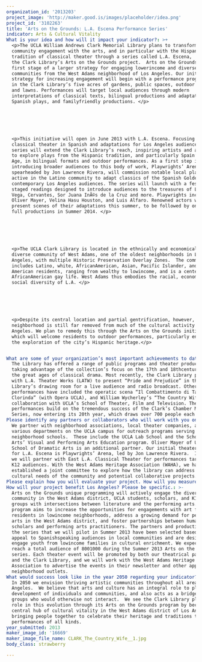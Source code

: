 ```yaml
---
organization_id: '2013203'
project_image: 'http://maker.good.is/images/placeholder/idea.png'
project_id: '3102263'
title: 'Arts on the Grounds: L.A. Escena Performance Series'
indicator: Arts & Cultural Vitality
What is your idea and how will it impact your indicator?: >+
  <p>The UCLA William Andrews Clark Memorial Library plans to transform
  community engagement with the arts, and in particular with the Hispanic
  tradition of classical theater through a series called L.A. Escena,  part of
  the Clark Library’s Arts on the Grounds project.  Arts on the Grounds is the
  first stage of a larger strategy for engaging lowerincome and diverse
  communities from the West Adams neighborhood of Los Angeles. Our initial
  strategy for increasing engagement will begin with a performance program set
  in the Clark Library’s five acres of gardens, public spaces, outdoor “rooms,”
  and lawns. Performances will target local audiences through modern
  interpretations of classical texts, bilingual productions and adaptations of
  Spanish plays, and familyfriendly productions. </p>






  <p>This initiative will open in June 2013 with L.A. Escena. Focusing on
  classical theater in Spanish and adaptations for Los Angeles audiences, this
  series will extend the Clark Library’s reach, inspiring artists and audiences
  to explore plays from the Hispanic tradition, and particularly Spain’s Golden
  Age, in bilingual formats and outdoor performances. As a first step in
  introducing broader audiences to this body of work, Playwrights’ Arena,
  spearheaded by Jon Lawrence Rivera, will commission notable local playwrights
  active in the Latino community to adapt classics of the Spanish Golden Age for
  contemporary Los Angeles audiences. The series will launch with a festival of
  staged readings designed to introduce audiences to the treasures of Lope de
  Vega, Cervantes, Sor Juana InÃ©s de la Cruz and more. Playwrights include
  Oliver Mayer, Velina Hasu Houston, and Luis Alfaro. Renowned actors will
  present scenes of their adaptations this summer, to be followed by one or more
  full productions in Summer 2014. </p>






  <p>The UCLA Clark Library is located in the ethnically and economically
  diverse community of West Adams, one of the oldest neighborhoods in Los
  Angeles, with multiple Historic Preservation Overlay Zones.  The community
  includes Latino, white, AfricanAmerican, Asian, Pacific Islander, and Native
  American residents, ranging from wealthy to lowincome, and is a center of
  AfricanAmerican gay life. West Adams thus embodies the racial, economic and
  social diversity of L.A. </p>






  <p>Despite its central location and partial gentrification, however, the
  neighborhood is still far removed from much of the cultural activity in Los
  Angeles. We plan to remedy this through the Arts on the Grounds initiative
  which will welcome residents to outdoor performances, particularly encouraging
  the exploration of the city’s Hispanic heritage.</p>


What are some of your organization’s most important achievements to date?: >-
  The Library has offered a range of public programs and theater productions,
  taking advantage of the collection’s focus on the 17th and 18thcentury, one of
  the great ages of classical drama. Most recently, the Clark Library partnered
  with L.A. Theater Works (LATW) to present “Pride and Prejudice” in the
  Library’s drawing room for a live audience and radio broadcast. Other indoor
  performances have included the operatic scena “Il Combattimento di Tancredi e
  Clorinda” (with Opera UCLA), and William Wycherley’s “The Country Wife” in
  collaboration with UCLA’s School of Theater, Film and Television. Theater
  performances build on the tremendous success of the Clark’s Chamber Music
  Series, now entering its 20th year, which draws over 700 people each year. 
Please identify any partners or collaborators who will work with you on this project.: >-
  We partner with neighborhood associations, local theater companies, and
  various departments on the UCLA campus for outreach programs serving
  neighborhood schools.  These include the UCLA Lab School and the School of the
  Arts’ Visual and Performing Arts Education program. Oliver Mayer of USC’s
  School of Dramatic Arts is an additional partner. Our initial theater partner
  for L.A. Escena is Playwrights’ Arena, led by Jon Lawrence Rivera.  In 201314,
  we will partner with East L.A. Classical Theater for performances targeting
  K12 audiences. With the West Adams Heritage Association (WAHA), we have also
  established a joint committee to explore how the library can address the
  cultural needs of the community and potential collaborative projects. 
Please explain how you will evaluate your project. How will you measure success?: "<p>We will evaluate Arts on the Grounds and measure success in three ways: </p>\n\n\n<p>1)\tAudience attendance and feedback: The Clark Library conducts surveys with audiences at events to learn about their reactions to performances, accessibility of our programs, and their suggestions for future programming. We also collect data on the number of attendees.</p>\n\n\n<p>2)\tPartner response: We interview partners about their experience in the collaboration, troubleshoot during a season, and build their recommendations into development of new collaborative efforts. The Clark Library also measures the success of partnerships by interest from new partners.</p>\n\n\n<p>3)\tOperational assessment: The library periodically conducts assessments of programs by debriefing with Clark Library staff, reviewing audience surveys, and analyzing attendance statistics. These are generally annual evaluations that guide a process to identify shortcomings of past events and programs and develop strategies to improve implementation. </p>\n\n\n<p>Additional assessments will come from interviews with neighborhood groups and school representatives from the West Adams district. The overall success of this initiative will be measured by the number of attendees and media hits of the pilot season.</p> "
How will your project benefit Los Angeles? Please be specific.: >-
  Arts on the Grounds unique programming will actively engage the diverse
  community in the West Adams district, UCLA students, scholars, and K12 school
  groups with intersections between literature and the performing arts. The
  program aims to increase the opportunities for engagements with art for local
  residents in lowincome neighborhoods, address a growing demand for performing
  arts in the West Adams district, and foster partnerships between humanities
  scholars and performing arts practitioners. The partners and productions in
  the series that we will pilot in Summer 2013 have been selected based on their
  appeal to Spanishspeaking audiences in local communities and are designed to
  engage youth from lowincome families in cultural enrichment. We expect to
  reach a total audience of 8001000 during the Summer 2013 Arts on the Grounds
  series. Each theater event will be promoted by both our theatrical partners
  and the Clark Library, and we will work with the West Adams Heritage
  Association to advertise the events in their newsletter and other appropriate
  neighborhood outlets. 
What would success look like in the year 2050 regarding your indicator?: >-
  In 2050 we envision thriving artistic communities throughout all area of Los
  Angeles.  We believe that arts and culture has an integral role to play in the
  development of individuals and communities, and also acts as a bridge between
  groups who would otherwise not interact.  We see the Clark Library playing a
  role in this evolution through its Arts on the Grounds program by becoming a
  central hub of cultural vitality in the West Adams district of Los Angeles —
  bringing people together to celebrate their heritage and traditions through
  performances of all kinds.
year_submitted: 2013
maker_image_id: '16669'
maker_image_file_name: CLARK_The_Country_Wife__1.jpg
body_class: strawberry

---
```

